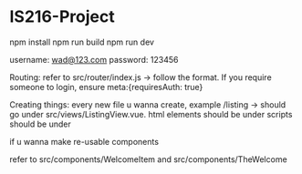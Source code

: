 # IS216-Project
 
npm install
npm run build
npm run dev

username: wad@123.com
password: 123456

Routing:
refer to src/router/index.js -> follow the format. If you require someone to login, ensure meta:{requiresAuth: true}

Creating things:
every new file u wanna create, example /listing -> should go under src/views/ListingView.vue. 
html elements should be under <template></template>
scripts should be under <script></script>

if u wanna make re-usable components
<template>
  <div class="item">
    <i>
      <slot name="icon"></slot> // use slots
    </i>
    <div class="details">
      <h3>
        <slot name="heading"></slot>
      </h3>
      <slot></slot>
    </div>
  </div>
</template>

refer to src/components/WelcomeItem and src/components/TheWelcome